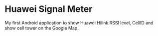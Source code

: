 # Huawei Signal Meter

My first Android application to show Huawei Hilink RSSI level, CellID and show cell tower on the Google Map.
